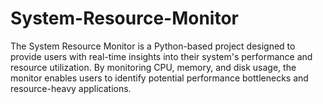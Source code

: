 # System-Resource-Monitor
The System Resource Monitor is a Python-based project designed to provide users with real-time insights into their system's performance and resource utilization. By monitoring CPU, memory, and disk usage, the monitor enables users to identify potential performance bottlenecks and resource-heavy applications.
